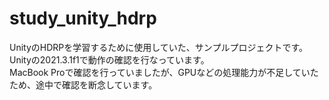 # study_unity_hdrp  
UnityのHDRPを学習するために使用していた、サンプルプロジェクトです。  
Unityの2021.3.1f1で動作の確認を行なっています。  
MacBook Proで確認を行っていましたが、GPUなどの処理能力が不足していたため、途中で確認を断念しています。
